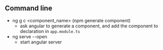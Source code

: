 ## Command line
- ng g c <component_name> (npm generate component)
    - ask angular to generate a component, and add the component to declaration in `app.module.ts`
- ng serve --open
    - start angular server
